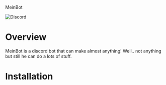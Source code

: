 MeinBot




![Discord](https://img.shields.io/discord/515156152066244635)


# Overview

MeinBot is a discord bot that can make almost anything! Well.. not anything but still he can do a lots of stuff.


# Installation
